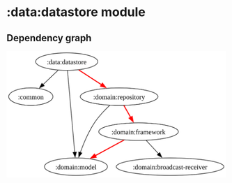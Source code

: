 # :data:datastore module
## Dependency graph
![Dependency graph](../../docs/images/graphs/dep_graph_data_datastore.svg)
